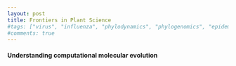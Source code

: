 ```yaml
---
layout: post
title: Frontiers in Plant Science
#tags: ["virus", "influenza", "phylodynamics", "phylogenomics", "epidemiology", "trees", "evolution", "natural selection"]
#comments: true
---
```


#### Understanding computational molecular evolution
